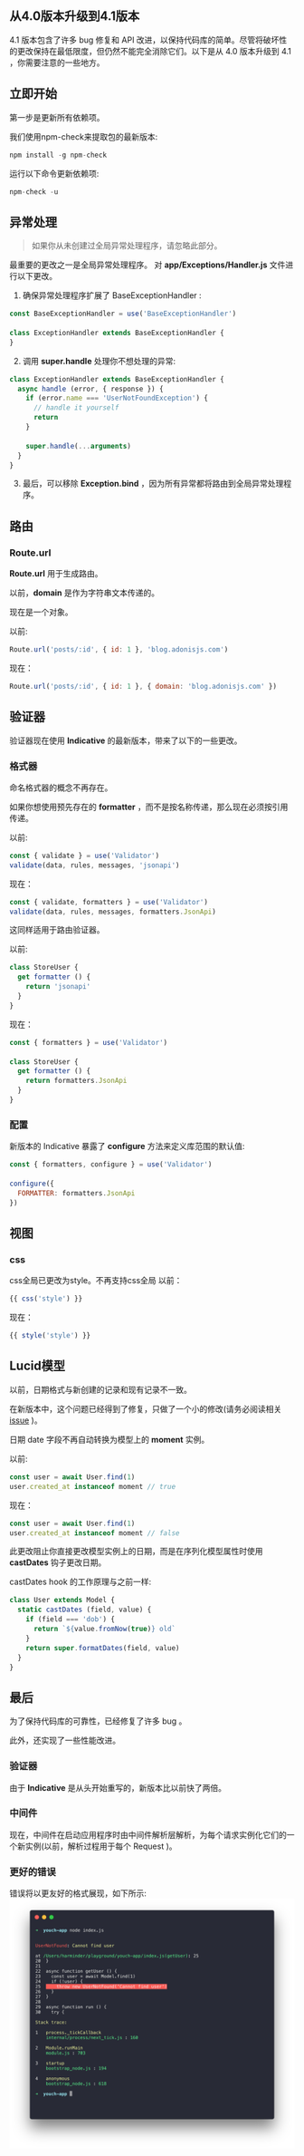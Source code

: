 ## 从4.0版本升级到4.1版本
4.1 版本包含了许多 bug 修复和 API 改进，以保持代码库的简单。尽管将破坏性的更改保持在最低限度，但仍然不能完全消除它们。以下是从 4.0 版本升级到 4.1 ，你需要注意的一些地方。
## 立即开始
第一步是更新所有依赖项。

我们使用npm-check来提取包的最新版本:
```JavaScript
npm install -g npm-check
```
运行以下命令更新依赖项:
```JavaScript
npm-check -u
```
## 异常处理
>如果你从未创建过全局异常处理程序，请忽略此部分。

最重要的更改之一是全局异常处理程序。
对 **app/Exceptions/Handler.js** 文件进行以下更改。
1. 确保异常处理程序扩展了 BaseExceptionHandler :
```javascript
const BaseExceptionHandler = use('BaseExceptionHandler')

class ExceptionHandler extends BaseExceptionHandler {
}
```
2. 调用 **super.handle** 处理你不想处理的异常:
```javascript
class ExceptionHandler extends BaseExceptionHandler {
  async handle (error, { response }) {
    if (error.name === 'UserNotFoundException') {
      // handle it yourself
      return
    }

    super.handle(...arguments)
  }
}
```
3. 最后，可以移除 **Exception.bind** ，因为所有异常都将路由到全局异常处理程序。
## 路由
### Route.url
**Route.url** 用于生成路由。

以前，**domain** 是作为字符串文本传递的。

现在是一个对象。

以前:
```javascript
Route.url('posts/:id', { id: 1 }, 'blog.adonisjs.com')
```
现在：
```javascript
Route.url('posts/:id', { id: 1 }, { domain: 'blog.adonisjs.com' })

```
## 验证器

验证器现在使用 **Indicative** 的最新版本，带来了以下的一些更改。

### 格式器
命名格式器的概念不再存在。

如果你想使用预先存在的 **formatter** ，而不是按名称传递，那么现在必须按引用传递。

以前:
```javascript
const { validate } = use('Validator')
validate(data, rules, messages, 'jsonapi')

```
现在：
```javascript
const { validate, formatters } = use('Validator')
validate(data, rules, messages, formatters.JsonApi)
```
这同样适用于路由验证器。

以前:
```javascript
class StoreUser {
  get formatter () {
    return 'jsonapi'
  }
}

```
现在：
```javascript
const { formatters } = use('Validator')

class StoreUser {
  get formatter () {
    return formatters.JsonApi
  }
}

```
### 配置
新版本的 Indicative 暴露了 **configure** 方法来定义库范围的默认值:
```javascript
const { formatters, configure } = use('Validator')

configure({
  FORMATTER: formatters.JsonApi
})
```
## 视图
### css
css全局已更改为style。不再支持css全局
以前：
```javascript
{{ css('style') }}
```
现在：
```javascript
{{ style('style') }}
```
## Lucid模型
以前，日期格式与新创建的记录和现有记录不一致。

在新版本中，这个问题已经得到了修复，只做了一个小的修改(请务必阅读相关 [issue](https://github.com/adonisjs/adonis-lucid/issues/245) )。

日期
date 字段不再自动转换为模型上的 **moment** 实例。

以前:
```javascript
const user = await User.find(1)
user.created_at instanceof moment // true

```
现在：
```javascript
const user = await User.find(1)
user.created_at instanceof moment // false

```
此更改阻止你直接更改模型实例上的日期，而是在序列化模型属性时使用 **castDates** 钩子更改日期。

castDates hook 的工作原理与之前一样:
```javascript
class User extends Model {
  static castDates (field, value) {
    if (field === 'dob') {
      return `${value.fromNow(true)} old`
    }
    return super.formatDates(field, value)
  }
}

```

## 最后
为了保持代码库的可靠性，已经修复了许多 bug 。

此外，还实现了一些性能改进。

### 验证器
由于 **Indicative** 是从头开始重写的，新版本比以前快了两倍。

### 中间件
现在，中间件在启动应用程序时由中间件解析层解析，为每个请求实例化它们的一个新实例(以前，解析过程用于每个 Request )。

### 更好的错误
错误将以更友好的格式展现，如下所示:
![错误展示](./img/error-show.png)